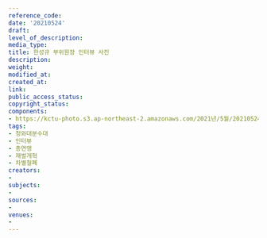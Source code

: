 ```yaml
---
reference_code: 
date: '20210524'
draft: 
level_of_description: 
media_type: 
title: 한성규 부위원장 인터뷰 사진
description: 
weight: 
modified_at: 
created_at: 
link: 
public_access_status: 
copyright_status: 
components:
- https://kctu-photo.s3.ap-northeast-2.amazonaws.com/2021년/5월/20210524-한성규+부위원장+인터뷰+사진_청와대분수대_인터뷰_총연맹_재벌개혁_차별철폐/_1D20001.jpg
tags:
- 청와대분수대
- 인터뷰
- 총연맹
- 재벌개혁
- 차별철폐
creators:
- 
subjects:
- 
sources:
- 
venues:
- 
---
```

